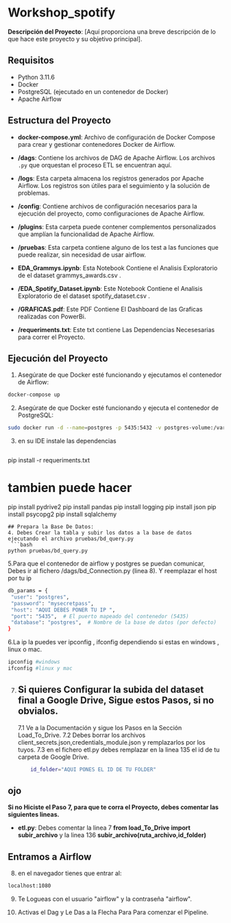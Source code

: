 # Workshop_spotify

**Descripción del Proyecto**: [Aquí proporciona una breve descripción de lo que hace este proyecto y su objetivo principal].

## Requisitos

- Python 3.11.6
- Docker
- PostgreSQL (ejecutado en un contenedor de Docker)
- Apache Airflow


## Estructura del Proyecto

- **docker-compose.yml**: Archivo de configuración de Docker Compose para crear y gestionar contenedores Docker de Airflow.

- **/dags**: Contiene los archivos de DAG de Apache Airflow. Los archivos `.py` que orquestan el proceso ETL se encuentran aquí.

- **/logs**: Esta carpeta almacena los registros generados por Apache Airflow. Los registros son útiles para el seguimiento y la solución de problemas.

- **/config**: Contiene archivos de configuración necesarios para la ejecución del proyecto, como configuraciones de Apache Airflow.

- **/plugins**: Esta carpeta puede contener complementos personalizados que amplían la funcionalidad de Apache Airflow.

- **/pruebas**: Esta carpeta contiene alguno de los test a las funciones que puede realizar, sin necesidad de usar airflow.

- **EDA_Grammys.ipynb**: Esta Notebook Contiene el Analisis Exploratorio de el dataset grammys_awards.csv .

- **/EDA_Spotify_Dataset.ipynb**:  Este Notebook Contiene el Analisis Exploratorio de el dataset spotify_dataset.csv .

- **/GRAFICAS.pdf**: Este PDF Contiene El Dashboard de las Graficas realizadas con PowerBi.

- **/requeriments.txt**: Este txt contiene Las Dependencias Necesesarias para correr el Proyecto.

## Ejecución del Proyecto

1. Asegúrate de que Docker esté funcionando y ejecutamos el contenedor de Airflow:

```bash
docker-compose up 
```

2. Asegúrate de que Docker esté funcionando y ejecuta el contenedor de PostgreSQL:
```bash
sudo docker run -d --name=postgres -p 5435:5432 -v postgres-volume:/var/lib/postgresql/data -e POSTGRES_PASSWORD=mysecretpass postgres
```
3. en su IDE instale las dependencias
    ```bash
 pip install -r requeriments.txt
 # tambien puede hacer 
 pip install pydrive2 
 pip install pandas
 pip install logging 
 pip install json
 pip install psycopg2
 pip install sqlalchemy
```
## Prepara la Base De Datos:
4. Debes Crear la tabla y subir los datos a la base de datos ejecutando el archivo pruebas/bd_query.py
 ```bash
python pruebas/bd_query.py
```

5.Para que el contenedor de airflow y postgres se puedan comunicar, Debes ir al fichero /dags/bd_Connection.py (linea 8). Y  reemplazar el host por tu ip
   ```bash
db_params = {
    "user": "postgres",
    "password": "mysecretpass",
    "host": "AQUI DEBES PONER TU IP ",
    "port": "5435",  # El puerto mapeado del contenedor (5435)
    "database": "postgres",  # Nombre de la base de datos (por defecto)
}
```
6.La ip la puedes ver ipconfig , ifconfig dependiendo si estas en windows , linux o mac.
 ```bash
ipconfig #windows
ifconfig #linux y mac
```
7. ## Si quieres Configurar la subida del dataset final a Google Drive, Sigue estos Pasos, si no obvialos.
     7.1 Ve a la Documentación y sigue los Pasos en la Sección Load_To_Drive.
     7.2 Debes borrar los archivos client_secrets.json,credentials_module.json y remplazarlos por los tuyos.
     7.3 en el fichero etl.py debes remplazar en la linea 135 el id de tu carpeta de Google Drive.
      ```bash
          id_folder="AQUI PONES EL ID DE TU FOLDER"
      ```
 ## ojo 
 **Si no Hiciste el Paso 7, para que te corra el Proyecto, debes comentar las siguientes lineas.**

 - **etl.py**:  Debes comentar la linea 7 **from load_To_Drive import subir_archivo** y la linea 136 **subir_archivo(ruta_archivo,id_folder)**

## Entramos a Airflow
8. en el navegador tienes que entrar al:
 ```bash
 localhost:1080
```
9. Te Logueas con el usuario "airflow" y la contraseña "airflow".

10. Activas el Dag y Le Das a la Flecha Para Para comenzar el Pipeline.
